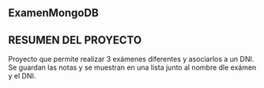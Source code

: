 ## ExamenMongoDB
## RESUMEN DEL PROYECTO
Proyecto que permite realizar 3 exámenes diferentes y asociarlos a un DNI.
Se guardan las notas y se muestran en una lista junto al nombre dle exámen y el DNI.

